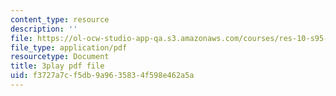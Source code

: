 ```yaml
---
content_type: resource
description: ''
file: https://ol-ocw-studio-app-qa.s3.amazonaws.com/courses/res-10-s95-physics-of-covid-19-transmission-fall-2020/f3727a7cf5db9a9635834f598e462a5a_kmpde1ZIqKA.pdf
file_type: application/pdf
resourcetype: Document
title: 3play pdf file
uid: f3727a7c-f5db-9a96-3583-4f598e462a5a
---
```

